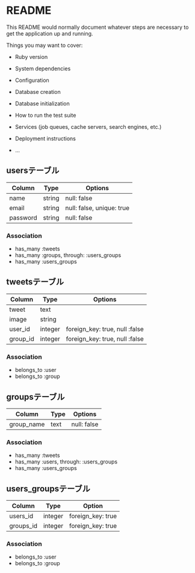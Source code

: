 # README

This README would normally document whatever steps are necessary to get the
application up and running.

Things you may want to cover:

* Ruby version

* System dependencies

* Configuration

* Database creation

* Database initialization

* How to run the test suite

* Services (job queues, cache servers, search engines, etc.)

* Deployment instructions

* ...

## usersテーブル
|Column|Type|Options|
|------|----|-------|
|name|string|null: false|
|email|string|null: false, unique: true|
|password|string|null: false|


### Association
- has_many :tweets
- has_many :groups, through: :users_groups
- has_many :users_groups

## tweetsテーブル
|Column|Type|Options|
|------|----|-------|
|tweet|text|
|image|string|
|user_id|integer|foreign_key: true, null :false|
|group_id|integer|foreign_key: true, null :false|

### Association
- belongs_to :user
- belongs_to :group


## groupsテーブル
|Column|Type|Options|
|------|----|-------|
|group_name|text|null: false|

### Association
- has_many :tweets
- has_many :users, through: :users_groups
- has_many :users_groups


## users_groupsテーブル
|Column|Type|Option|
|------|----|------|
|users_id|integer|foreign_key: true|
|groups_id|integer|foreign_key: true|

### Association
- belongs_to :user
- belongs_to :group
